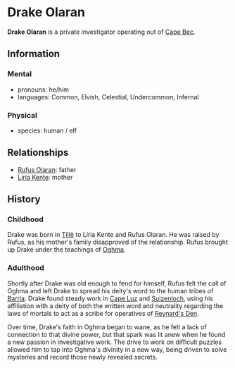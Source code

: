 # Drake Olaran

**Drake Olaran** is a private investigator operating out of [Cape Bec](../../../societies/esterfell-accord/cape-bec/).

## Information

### Mental

- pronouns: he/him
- languages: Common, Elvish, Celestial, Undercommon, Infernal

### Physical

- species: human / elf

## Relationships

- [Rufus Olaran](../../the-chosen/members/rufus-olaran.md): father
- [Líria Kente](../../../societies/esterfell-accord/citizenry/liria-kente.md): mother

## History

### Childhood

Drake was born in [Tillë](../../../societies/esterfell-accord/tille.md) to Líria Kente and Rufus Olaran. He was raised by Rufus, as his mother's family disapproved of the relationship. Rufus brought up Drake under the teachings of [Oghma](../../../../ch-3-stories-of-mote/pantheons/index.md#borrowed-pantheon).

### Adulthood

Shortly after Drake was old enough to fend for himself, Rufus felt the call of Oghma and left Drake to spread his deity's word to the human tribes of [Barria](../../../../ch-4-esterfell-gazetteer/esterfell/barria.md). Drake found steady work in [Cape Luz](../../../societies/esterfell-accord/cape-luz.md) and [Suizenloch](../../../societies/esterfell-accord/suizenloch.md), using his affiliation with a deity of both the written word and neutrality regarding the laws of mortals to act as a scribe for operatives of [Reynard's Den](../reynards-den.md).

Over time, Drake's faith in Oghma began to wane, as he felt a lack of connection to that divine power, but that spark was lit anew when he found a new passion in investigative work. The drive to work on difficult puzzles allowed him to tap into Oghma's divinity in a new way, being driven to solve mysteries and record those newly revealed secrets.
